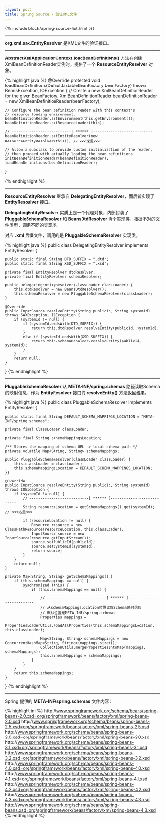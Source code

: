 ```yaml
---
layout: post
title: Spring Source - 验证XML文件
---
```


{% include block/spring-source-list.html %}

---

**org.xml.sax.EntityResolver** 是XML文件的验证接口。


---

**AbstractXmlApplicationContext.loadBeanDefinitions()** 方法在创建XmlBeanDefinitionReader实例时，提供了一个 **ResourceEntityResolver** 对象。

{% highlight java %}
@Override
protected void loadBeanDefinitions(DefaultListableBeanFactory beanFactory) throws BeansException, IOException {
    // Create a new XmlBeanDefinitionReader for the given BeanFactory.
    XmlBeanDefinitionReader beanDefinitionReader = new XmlBeanDefinitionReader(beanFactory);

    // Configure the bean definition reader with this context's
    // resource loading environment.
    beanDefinitionReader.setEnvironment(this.getEnvironment());
    beanDefinitionReader.setResourceLoader(this);

    // ---------------------------[ ****** ]---------------------------
    beanDefinitionReader.setEntityResolver(new ResourceEntityResolver(this)); // <<<这里<<<

    // Allow a subclass to provide custom initialization of the reader,
    // then proceed with actually loading the bean definitions.
    initBeanDefinitionReader(beanDefinitionReader);
    loadBeanDefinitions(beanDefinitionReader);
}

{% endhighlight %}


---

**ResourceEntityResolver** 继承自 **DelegatingEntityResolver**，而后者实现了 **EntityResoulver** 接口。

**DelegatingEntityResolver** 实质上是一个代理对象，内部封装了 **PluggableSchemaResolver** 和 **BeansDtdResolver** 两个实现类，根据不对的文件类型，调用不同的实现类。

对应 **.xml** 后缀文件，调用的是 **PluggableSchemaResolver** 实现类。

{% highlight java %}
public class DelegatingEntityResolver implements EntityResolver {

    public static final String DTD_SUFFIX = ".dtd";
    public static final String XSD_SUFFIX = ".xsd";

    private final EntityResolver dtdResolver;
    private final EntityResolver schemaResolver;

    public DelegatingEntityResolver(ClassLoader classLoader) {
        this.dtdResolver = new BeansDtdResolver();
        this.schemaResolver = new PluggableSchemaResolver(classLoader);
    }

    @Override
    public InputSource resolveEntity(String publicId, String systemId) throws SAXException, IOException {
        if (systemId != null) {
            if (systemId.endsWith(DTD_SUFFIX)) {
                return this.dtdResolver.resolveEntity(publicId, systemId);
            }
            else if (systemId.endsWith(XSD_SUFFIX)) {
                return this.schemaResolver.resolveEntity(publicId, systemId);
            }
        }
        return null;
    }
}
{% endhighlight %}


---

**PluggableSchemaResolver** 从 **META-INF/spring.schemas** 路径读取Schema的映射信息，作为 **EntityResolver** 接口的 **resolveEntity()** 方法返回结果。

{% highlight java %}
public class PluggableSchemaResolver implements EntityResolver {

    public static final String DEFAULT_SCHEMA_MAPPINGS_LOCATION = "META-INF/spring.schemas";

    private final ClassLoader classLoader;

    private final String schemaMappingsLocation;

    /** Stores the mapping of schema URL -> local schema path */
    private volatile Map<String, String> schemaMappings;

    public PluggableSchemaResolver(ClassLoader classLoader) {
        this.classLoader = classLoader;
        this.schemaMappingsLocation = DEFAULT_SCHEMA_MAPPINGS_LOCATION;
    }}

    @Override
    public InputSource resolveEntity(String publicId, String systemId) throws IOException {
        if (systemId != null) {
            // ---------------------------[ ****** ]---------------------------
            String resourceLocation = getSchemaMappings().get(systemId); // <<<这里<<<

            if (resourceLocation != null) {
                Resource resource = new ClassPathResource(resourceLocation, this.classLoader);
                InputSource source = new InputSource(resource.getInputStream());
                source.setPublicId(publicId);
                source.setSystemId(systemId);
                return source;
            }
        }
        return null;
    }

    private Map<String, String> getSchemaMappings() {
        if (this.schemaMappings == null) {
            synchronized (this) {
                if (this.schemaMappings == null) {

                    // ---------------------------[ ****** ]---------------------------
                    // 从schemaMappingsLocation位置读取Schema映射信息
                    // 默认位置是META-INF/spring.schemas
                    Properties mappings =
                            PropertiesLoaderUtils.loadAllProperties(this.schemaMappingsLocation, this.classLoader);

                    Map<String, String> schemaMappings = new ConcurrentHashMap<String, String>(mappings.size());
                    CollectionUtils.mergePropertiesIntoMap(mappings, schemaMappings);
                    this.schemaMappings = schemaMappings;
                }
            }
        }
        return this.schemaMappings;
    }
}
{% endhighlight %}


---

Spring 提供的 **META-INF/spring.schemas** 文件内容：

{% highlight ini %}
http\://www.springframework.org/schema/beans/spring-beans-2.0.xsd=org/springframework/beans/factory/xml/spring-beans-2.0.xsd
http\://www.springframework.org/schema/beans/spring-beans-2.5.xsd=org/springframework/beans/factory/xml/spring-beans-2.5.xsd
http\://www.springframework.org/schema/beans/spring-beans-3.0.xsd=org/springframework/beans/factory/xml/spring-beans-3.0.xsd
http\://www.springframework.org/schema/beans/spring-beans-3.1.xsd=org/springframework/beans/factory/xml/spring-beans-3.1.xsd
http\://www.springframework.org/schema/beans/spring-beans-3.2.xsd=org/springframework/beans/factory/xml/spring-beans-3.2.xsd
http\://www.springframework.org/schema/beans/spring-beans-4.0.xsd=org/springframework/beans/factory/xml/spring-beans-4.0.xsd
http\://www.springframework.org/schema/beans/spring-beans-4.1.xsd=org/springframework/beans/factory/xml/spring-beans-4.1.xsd
http\://www.springframework.org/schema/beans/spring-beans-4.2.xsd=org/springframework/beans/factory/xml/spring-beans-4.2.xsd
http\://www.springframework.org/schema/beans/spring-beans-4.3.xsd=org/springframework/beans/factory/xml/spring-beans-4.3.xsd
http\://www.springframework.org/schema/beans/spring-beans.xsd=org/springframework/beans/factory/xml/spring-beans-4.3.xsd
{% endhighlight %}
